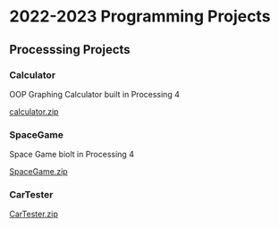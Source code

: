 # 2022-2023 Programming Projects

## Processsing Projects

### Calculator
OOP Graphing Calculator built in Processing 4 

[calculator.zip](https://github.com/SophieSchwankl/programmingportfolio/files/10758116/calculator.zip)


### SpaceGame
Space Game biolt in Processing 4

[SpaceGame.zip](https://github.com/SophieSchwankl/programmingportfolio/files/10758135/SpaceGame.zip)


### CarTester

[CarTester.zip](https://github.com/SophieSchwankl/programmingportfolio/files/10758187/CarTester.zip)

